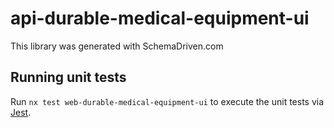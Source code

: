 
# api-durable-medical-equipment-ui

This library was generated with SchemaDriven.com

## Running unit tests

Run `nx test web-durable-medical-equipment-ui` to execute the unit tests via [Jest](https://jestjs.io).

